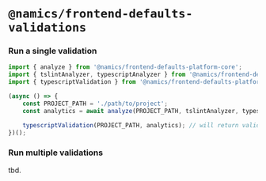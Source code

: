 # `@namics/frontend-defaults-validations`


### Run a single validation
```ts
import { analyze } from '@namics/frontend-defaults-platform-core';
import { tslintAnalyzer, typescriptAnalyzer } from '@namics/frontend-defaults-platform-analyzers';
import { typescriptValidation } from '@namics/frontend-defaults-platform-validations';

(async () => {
    const PROJECT_PATH = './path/to/project';
    const analytics = await analyze(PROJECT_PATH, tslintAnalyzer, typescriptAnalyzer);

    typescriptValidation(PROJECT_PATH, analytics); // will return validation results
})();
```

### Run multiple validations

tbd.